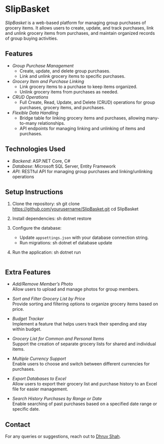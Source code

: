# SlipBasket

*SlipBasket* is a web-based platform for managing group purchases of grocery items. It allows users to create, update, and track purchases, link and unlink grocery items from purchases, and maintain organized records of group buying activities.

## Features

- *Group Purchase Management*
  - Create, update, and delete group purchases.
  - Link and unlink grocery items to specific purchases.
- *Grocery Item and Purchase Linking*
  - Link grocery items to a purchase to keep items organized.
  - Unlink grocery items from purchases as needed.
- *CRUD Operations*
  - Full Create, Read, Update, and Delete (CRUD) operations for group purchases, grocery items, and purchases.
- *Flexible Data Handling*
  - Bridge table for linking grocery items and purchases, allowing many-to-many relationships.
  - API endpoints for managing linking and unlinking of items and purchases.

## Technologies Used

- *Backend*: ASP.NET Core, C#
- *Database*: Microsoft SQL Server, Entity Framework
- *API*: RESTful API for managing group purchases and linking/unlinking operations

## Setup Instructions

1. Clone the repository:
   sh
   git clone https://github.com/yourusername/SlipBasket.git
   cd SlipBasket

2. Install dependencies:
   sh
   dotnet restore
   
3. Configure the database:
   - Update `appsettings.json` with your database connection string.
   - Run migrations:
     sh
     dotnet ef database update
     
4. Run the application:
   sh
   dotnet run
   ```

## Extra Features

- *Add/Remove Member’s Photo*  
  Allow users to upload and manage photos for group members.

- *Sort and Filter Grocery List by Price*  
  Provide sorting and filtering options to organize grocery items based on price.

- *Budget Tracker*  
  Implement a feature that helps users track their spending and stay within budget.

- *Grocery List for Common and Personal Items*  
  Support the creation of separate grocery lists for shared and individual items.

- *Multiple Currency Support*  
  Enable users to choose and switch between different currencies for purchases.

- *Export Databases to Excel*  
  Allow users to export their grocery list and purchase history to an Excel file for easier management.

- *Search History Purchases by Range or Date*  
  Enable searching of past purchases based on a specified date range or specific date.


## Contact

For any queries or suggestions, reach out to [Dhruv Shah](https://github.com/DhruvShah28).
